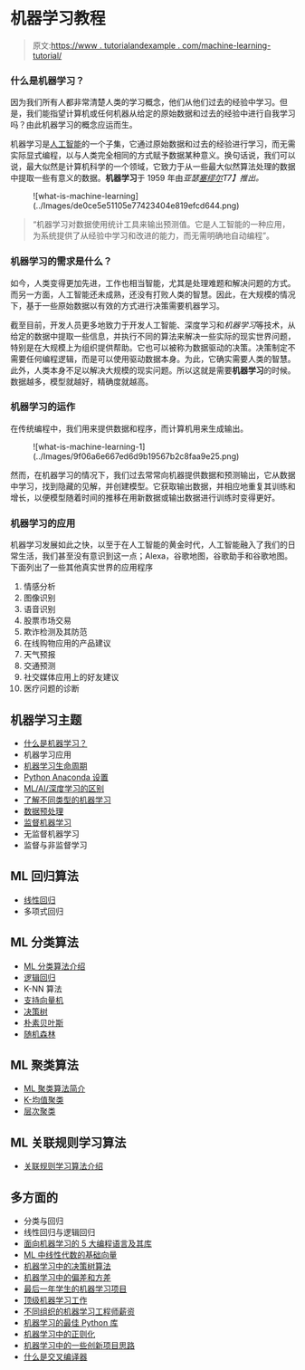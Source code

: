 # 机器学习教程

> 原文:[https://www . tutorialandexample . com/machine-learning-tutorial/](https://www.tutorialandexample.com/machine-learning-tutorial/)

### 什么是机器学习？

因为我们所有人都非常清楚人类的学习概念，他们从他们过去的经验中学习。但是，我们能指望计算机或任何机器从给定的原始数据和过去的经验中进行自我学习吗？由此机器学习的概念应运而生。

机器学习是[人工智能](https://www.tutorialandexample.com/artificial-intelligence-tutorial/)的一个子集，它通过原始数据和过去的经验进行学习，而无需实际显式编程，以与人类完全相同的方式赋予数据某种意义。换句话说，我们可以说，最大似然是计算机科学的一个领域，它致力于从一些最大似然算法处理的数据中提取一些有意义的数据。**机器学习**于 1959 年由*亚瑟[塞缪尔](https://en.wikipedia.org/wiki/Arthur_Samuel)T7】推出。*

<figure class="aligncenter">![what-is-machine-learning](../Images/de0ce5e51105e77423404e819efcd644.png)</figure>

> “机器学习对数据使用统计工具来输出预测值。它是人工智能的一种应用，为系统提供了从经验中学习和改进的能力，而无需明确地自动编程”。

### 机器学习的需求是什么？

如今，人类变得更加先进，工作也相当智能，尤其是处理难题和解决问题的方式。而另一方面，人工智能还未成熟，还没有打败人类的智慧。因此，在大规模的情况下，基于一些原始数据以有效的方式进行决策需要机器学习。

截至目前，开发人员更多地致力于开发人工智能、深度学习和*机器学习*等技术，从给定的数据中提取一些信息，并执行不同的算法来解决一些实际的现实世界问题，特别是在大规模上为组织提供帮助。它也可以被称为数据驱动的决策。决策制定不需要任何编程逻辑，而是可以使用驱动数据本身。为此，它确实需要人类的智慧。此外，人类本身不足以解决大规模的现实问题。所以这就是需要**机器学习**的时候。数据越多，模型就越好，精确度就越高。

### 机器学习的运作

在传统编程中，我们用来提供数据和程序，而计算机用来生成输出。

<figure class="aligncenter">![what-is-machine-learning-1](../Images/9f06a6e667ed6d9b19567b2c8faa9e25.png)</figure>

然而，在机器学习的情况下，我们过去常常向机器提供数据和预测输出，它从数据中学习，找到隐藏的见解，并创建模型。它获取输出数据，并相应地重复其训练和增长，以便模型随着时间的推移在用新数据或输出数据进行训练时变得更好。

### 机器学习的应用

机器学习发展如此之快，以至于在人工智能的黄金时代，人工智能融入了我们的日常生活，我们甚至没有意识到这一点；Alexa，谷歌地图，谷歌助手和谷歌地图。下面列出了一些其他真实世界的应用程序

1.  情感分析
2.  图像识别
3.  语音识别
4.  股票市场交易
5.  欺诈检测及其防范
6.  在线购物应用的产品建议
7.  天气预报
8.  交通预测
9.  社交媒体应用上的好友建议
10.  医疗问题的诊断

## 机器学习主题

*   [什么是机器学习？](/machine-learning-tutorial/)
*   机器学习应用
*   [机器学习生命周期](/machine-learning-life-cycle/)
*   [Python Anaconda 设置](/python-anaconda-setup-for-machine-learning/)
*   [ML/AI/深度学习的区别](/difference-between-artificial-intelligence-machine-learning-deep-learning/)
*   [了解不同类型的机器学习](/understanding-different-types-of-machine-learning/)
*   [数据预处理](/data-preprocessing-in-machine-learning/)
*   [监督机器学习](/supervised-machine-learning/)
*   无监督机器学习
*   监督与非监督学习

## ML 回归算法

*   [线性回归](/linear-regression-tutorial/)
*   多项式回归

## ML 分类算法

*   [ML 分类算法介绍](/ml-classification-algorithm/)
*   [逻辑回归](/logistic-regression/)
*   K-NN 算法
*   [支持向量机](/support-vector-machines/)
*   [决策树](/decision-trees/)
*   [朴素贝叶斯](/naive-bayes-algorithm-in-machine-learning/)
*   [随机森林](/random-forest-algorithm/)

## ML 聚类算法

*   [ML 聚类算法简介](/ml-clustering-algorithm/)
*   [K-均值聚类](/k-means-clustering-algorithm/)
*   [层次聚类](/hierarchical-clustering-algorithm/)

## ML 关联规则学习算法

*   [关联规则学习算法介绍](/association-rule-learning-algorithm/)

## 多方面的

*   分类与回归
*   线性回归与逻辑回归
*   [面向机器学习的 5 大编程语言及其库](/top-5-programming-languages-and-their-libraries-for-machine-learning)
*   [ML 中线性代数的基础向量](/basics-vectors-in-linear-algebra-in-ml)
*   [机器学习中的决策树算法](/decision-tree-algorithm-in-machine-learning)
*   [机器学习中的偏差和方差](/bias-and-variances-in-machine-learning)
*   [最后一年学生的机器学习项目](/machine-learning-projects-for-the-final-year-students)
*   [顶级机器学习工作](/top-machine-learning-jobs)
*   [不同组织的机器学习工程师薪资](/machine-learning-engineer-salary-in-different-organisation)
*   [机器学习的最佳 Python 库](/best-python-libraries-for-machine-learning)
*   [机器学习中的正则化](/regularization-in-machine-learning)
*   [机器学习中的一些创新项目思路](/some-innovative-project-ideas-in-machine-learning)
*   [什么是交叉编译器](/what-is-cross-compiler)